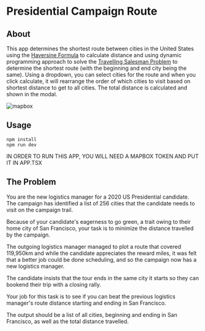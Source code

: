# Presidential Campaign Route

## About

This app determines the shortest route between cities in the United States using the [Haversine Formula](https://en.wikipedia.org/wiki/Haversine_formula) to calculate distance and using dynamic programming approach to solve the [Travelling Salesman Problem](https://en.wikipedia.org/wiki/Travelling_salesman_problem) to determine the shortest route (with the beginning and end city being the same). Using a dropdown, you can select cities for the route and when you click calculate, it will rearrange the order of which cities to visit based on shortest distance to get to all cities. The total distance is calculated and shown in the modal.

![mapbox](https://github.com/suoken/presidential-campaign-mapbox/assets/22568107/b84f280b-0702-4cd8-92a2-f58abedc5e8e)

## Usage
```
npm install
npm run dev
```

IN ORDER TO RUN THIS APP, YOU WILL NEED A MAPBOX TOKEN AND PUT IT IN APP.TSX

## The Problem

You are the new logistics manager for a 2020 US Presidential candidate. The 
campaign has identified a list of 256 cities that the candidate needs to visit
on the campaign trail.

Because of your candidate's eagerness to go green, a trait owing to their home
city of San Francisco, your task is to minimize the distance travelled 
by the campaign.

The outgoing logistics manager managed to plot a route that covered 119,950km
and while the candidate appreciates the reward miles, it was felt that a
better job could be done scheduling, and so the campaign now has a new
logistics manager.

The candidate insists that the tour ends in the same city it starts so they
can bookend their trip with a closing rally.

Your job for this task is to see if you can beat the previous logistics
manager's route distance starting and ending in San Francisco.

The output should be a list of all cities, beginning and ending in San
Francisco, as well as the total distance travelled.
